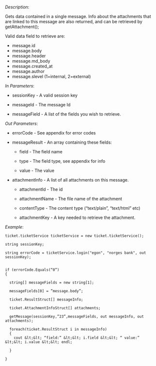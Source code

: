 <properties date="2016-06-24"
SortOrder="161"
/>

*Description*:

Gets data contained in a single message. Info about the attachments that are linked to this message are also returned, and can be retrieved by getAttachment();

Valid data field to retrieve are:

 

* message.id
* message.body
* message.header
* message.md\_body
* message.created\_at
* message.author
* message.slevel (1=internal, 2=external)

 

*In Parameters*:

* sessionKey                        - A valid session key

* messageId - The message Id

* messageField         - A list of the fields you wish to retrieve.

*Out Parameters*:

* errorCode  - See appendix for error codes

* messageResult       - An array containing these fields:

  * field                                   - The field name

  * type                                   - The field type, see appendix for info

  * value                                  - The value

* attachmentInfo     - A list of all attachments on this message.

  * attachmentId   - The id

  * attachmentName         - The file name of the attachment

  * contentType    - The content type (“text/plain”, “text/html” etc)

  * attachmentKey            - A key needed to retrieve the attachment.



*Example*:
```
ticket.ticketService ticketService = new ticket.ticketService();

string sessionKey;

string errorCode = ticketService.login("egon", "norges bank", out sessionKey);

 
if (errorCode.Equals(“0”)
{

  string[] messageFields = new string[1];

  messageFields[0] = ”message.body”;

  ticket.ResultStruct[] messageInfo;

  ticket.AttachmentInfoStruct[] attachments;

  getMessage(sessionKey,”23”,messageFields, out messageInfo, out attachments);
  
  foreach(ticket.ResultStruct i in messageInfo)
  {
    cout &lt;&lt; “field:” &lt;&lt; i.field &lt;&lt; “ value:” &lt;&lt; i.value &lt;&lt; endl;

  }

}
```

 
